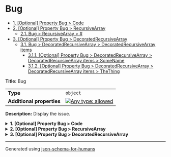 # Bug

- [1. [Optional] Property Bug > Code](#Code)
- [2. [Optional] Property Bug > RecursiveArray](#RecursiveArray)
  - [2.1. Bug > RecursiveArray > #](#autogenerated_heading_2)
- [3. [Optional] Property Bug > DecoratedRecursiveArray](#DecoratedRecursiveArray)
  - [3.1. Bug > DecoratedRecursiveArray > DecoratedRecursiveArray items](#autogenerated_heading_3)
    - [3.1.1. [Optional] Property Bug > DecoratedRecursiveArray > DecoratedRecursiveArray items > SomeName](#DecoratedRecursiveArray_items_SomeName)
    - [3.1.2. [Optional] Property Bug > DecoratedRecursiveArray > DecoratedRecursiveArray items > TheThing](#DecoratedRecursiveArray_items_TheThing)

**Title:** Bug

|                           |                                                                                                                                   |
| ------------------------- | --------------------------------------------------------------------------------------------------------------------------------- |
| **Type**                  | `object`                                                                                                                          |
| **Additional properties** | [![Any type: allowed](https://img.shields.io/badge/Any%20type-allowed-green)](# "Additional Properties of any type are allowed.") |

**Description:** Display the issue.

<details>
<summary>
<strong> <a name="Code"></a>1. [Optional] Property Bug > Code</strong>  

</summary>
<blockquote>

|          |          |
| -------- | -------- |
| **Type** | `string` |

**Description:** Code property

</blockquote>
</details>

<details>
<summary>
<strong> <a name="RecursiveArray"></a>2. [Optional] Property Bug > RecursiveArray</strong>  

</summary>
<blockquote>

|          |         |
| -------- | ------- |
| **Type** | `array` |

**Description:** RecursiveArray property

|                      | Array restrictions |
| -------------------- | ------------------ |
| **Min items**        | N/A                |
| **Max items**        | N/A                |
| **Items unicity**    | False              |
| **Additional items** | False              |
| **Tuple validation** | See below          |

| Each item of this array must be | Description        |
| ------------------------------- | ------------------ |
| [#](#RecursiveArray_items)      | Display the issue. |

### <a name="autogenerated_heading_2"></a>2.1. Bug > RecursiveArray > #

|                           |                                                                                                                                   |
| ------------------------- | --------------------------------------------------------------------------------------------------------------------------------- |
| **Type**                  | `object`                                                                                                                          |
| **Additional properties** | [![Any type: allowed](https://img.shields.io/badge/Any%20type-allowed-green)](# "Additional Properties of any type are allowed.") |
| **Same definition as**    | [Bug](#root)                                                                                                                      |

**Description:** Display the issue.

</blockquote>
</details>

<details>
<summary>
<strong> <a name="DecoratedRecursiveArray"></a>3. [Optional] Property Bug > DecoratedRecursiveArray</strong>  

</summary>
<blockquote>

|          |                   |
| -------- | ----------------- |
| **Type** | `array of object` |

**Description:** DecoratedRecursiveArray property

|                      | Array restrictions |
| -------------------- | ------------------ |
| **Min items**        | N/A                |
| **Max items**        | N/A                |
| **Items unicity**    | False              |
| **Additional items** | False              |
| **Tuple validation** | See below          |

| Each item of this array must be                                 | Description |
| --------------------------------------------------------------- | ----------- |
| [DecoratedRecursiveArray items](#DecoratedRecursiveArray_items) | -           |

### <a name="autogenerated_heading_3"></a>3.1. Bug > DecoratedRecursiveArray > DecoratedRecursiveArray items

|                           |                                                                                                                                   |
| ------------------------- | --------------------------------------------------------------------------------------------------------------------------------- |
| **Type**                  | `object`                                                                                                                          |
| **Additional properties** | [![Any type: allowed](https://img.shields.io/badge/Any%20type-allowed-green)](# "Additional Properties of any type are allowed.") |

<details>
<summary>
<strong> <a name="DecoratedRecursiveArray_items_SomeName"></a>3.1.1. [Optional] Property Bug > DecoratedRecursiveArray > DecoratedRecursiveArray items > SomeName</strong>  

</summary>
<blockquote>

|          |          |
| -------- | -------- |
| **Type** | `string` |

</blockquote>
</details>

<details>
<summary>
<strong> <a name="DecoratedRecursiveArray_items_TheThing"></a>3.1.2. [Optional] Property Bug > DecoratedRecursiveArray > DecoratedRecursiveArray items > TheThing</strong>  

</summary>
<blockquote>

|                           |                                                                                                                                   |
| ------------------------- | --------------------------------------------------------------------------------------------------------------------------------- |
| **Type**                  | `object`                                                                                                                          |
| **Additional properties** | [![Any type: allowed](https://img.shields.io/badge/Any%20type-allowed-green)](# "Additional Properties of any type are allowed.") |
| **Same definition as**    | [Bug](#root)                                                                                                                      |

**Description:** Display the issue.

</blockquote>
</details>

</blockquote>
</details>

----------------------------------------------------------------------------------------------------------------------------
Generated using [json-schema-for-humans](https://github.com/coveooss/json-schema-for-humans)
